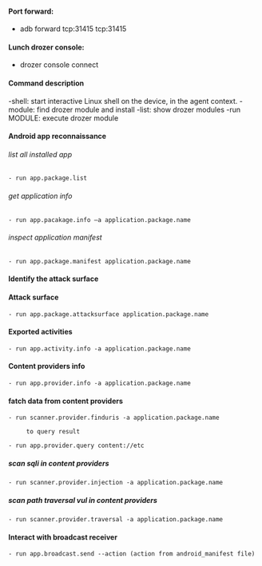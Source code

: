 #### Port forward:
  - adb forward tcp:31415 tcp:31415
  
#### Lunch drozer console:
  - drozer console connect
  
#### Command description
  -shell: start interactive Linux shell on the device, in the agent context.
  -module: find drozer module and install
  -list: show drozer modules
  -run MODULE: execute drozer module
  
#### Android app reconnaissance
  
  ###### list all installed app
    - run app.package.list
    
  ###### get application info
    - run app.pacakage.info –a application.package.name
    
  ###### inspect application manifest 
    - run app.package.manifest application.package.name
  
 #### Identify the attack surface
  
  #### Attack surface
    - run app.package.attacksurface application.package.name
    
  #### Exported activities
    - run app.activity.info -a application.package.name
    
  #### Content providers info
    - run app.provider.info -a application.package.name
    
  #### fatch data from content providers
    - run scanner.provider.finduris -a application.package.name
    
         to query result
    
    - run app.provider.query content://etc
        
  ##### scan sqli in content providers
    - run scanner.provider.injection -a application.package.name
    
  ##### scan path traversal vul in content providers
    - run scanner.provider.traversal -a application.package.name
    
 #### Interact with broadcast receiver
    - run app.broadcast.send --action (action from android_manifest file)
  
